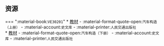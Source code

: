 ## 资源  
=== ":material-book:`VE30201`"
    * [教材](http://api.cqu-openlib.cn/file?key=ieRIo361d1wh) - :material-format-quote-open:`汽车构造（上册）` - :material-account:`史文库` - :material-printer:`人民交通出版社`  
    * [教材](http://api.cqu-openlib.cn/file?key=i5wWy361dboj) - :material-format-quote-open:`汽车构造（下册）` - :material-account:`史文库` - :material-printer:`人民交通出版社`  
